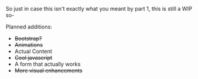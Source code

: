 So just in case this isn't exactly what you meant by part 1, this is still a WIP so-

Planned additions: 
- ~~Bootstrap?~~
- ~~Animations~~
- Actual Content
- ~~Cool javascript~~
- A form that actually works
- ~~More visual enhancements~~
